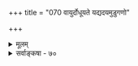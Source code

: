 +++
title = "070 वायुर्दोधूयते यद्यदयमुडुगणो"

+++
<details><summary>मूलम्</summary>

वायुर्दोधूयते यद्यदयमुडुगणो बम्भ्रमीति द्रुतं खे तेजो जाज्वल्यते यद्यदपि (जलनिधि)न जलधिर्माधवीं दोधवीति ।  
भूर्यद्वा बोभवीति स्थिरचरधृतये तच्च तादृक्च सर्वं स्वायत्ताशेषसत्तास्थितियतनपरब्रह्मलीलोर्मिचक्रम् ॥ ७० ॥
</details>

<details><summary>सर्वाङ्कषा - ७०</summary>

वेदान्तिनां युष्माकं परमात्मचिन्तां परित्यज्य काकदन्तपरीक्षावत् एतादृशजडद्रव्यचिन्तनं युक्तं वेत्याक्षेपे, एतच्चिन्ताफलं प्रदर्शयति - वायुरित्यादिना । पौनःपुन्यद्योतनार्थं यङन्तप्रयोगाः । वायुः दोधूयते, 

[[123]]

भूर्यद्वा बोभवीति स्थिरचरघृतये तच्च तादृक्च सर्वं 

स्वायत्ताशेषसत्तास्थितियतनपरब्रह्मलीलोर्मिचक्रम् ॥70॥ 

इति तत्त्वमुक्ताकलापे 





धूञ् कम्पने, सदा चलतीति यत्, यच्च अयम्, **उडुगणः** = तारानक्षत्रादिसमुदायः खे निरालम्बे आकाशे **द्रुतम्** = अतिवेगेन **बंभ्रमीति** = सदा भ्रमति, तेजः जाज्वल्यते इति यत्, यदपि **जलनिधिः** = समुद्रः **माधवीम्** = 'विष्णुपत्नीं महीं देवीं माधवीं माधवप्रियाम्' (भूसूक्तम् ) इति श्रुत्या माधवपत्नीं भुवम् **दोधवीति** = स्वतरङ्गार्भटैः सदा चालयतीवेति यत्, यङ्लुगन्तः; एवमपि **भूः** = भूमिः **स्थिरचरघृतये** = स्थावरजङ्गमानां धारणार्थं **बोभवीति** = सदा समर्था भवतीति यत्, अयमपि यङ्लुगन्तः; तच्च तादृक् च **यत्** = उक्तं सर्वम्, एतादृशमन्यदन्यच्च यादृशं चित्रविचित्रादि जगति वर्तते, तत् सर्वम्, स्वायत्ताशेषसत्तास्थिति- **यतनपरब्रह्मलीलोर्मिचक्रम्** = स्वाधीननिखिलचेतनाचेतनस्वरूपस्थितिप्रवृत्तिविशेषस्य अस्मत्प्रभोः परब्रह्मणः अनन्तलीलासागरतरङ्गरूपाणि सर्वाणि । अत एवात्र जगन्मिथ्यात्वसाधनक्लेशोऽपि न स्वीकृत्तस्तार्किक - सिंहैः । निर्विशेषवादफलभूतोऽयं जगन्मिथ्यात्ववादः । निर्विशेषवादस्य निरवकाशत्वप्रदर्शनेनैव स्वयं गलहस्तितो जगन्मिथ्यात्ववादः । शिष्टमपि नायकसरे विस्तरेण भविष्यति ॥ 

श्रीतुरगवदनतेजोबृंहिताश्चर्यशक्तिः, अत एव सर्वज्ञः सर्वतन्त्रस्वतन्त्रः परमाचार्योऽयम् अन्ते- ' इत्थं श्रीवेङ्कटेशः श्रुतममत जगन्मूलकन्दं मुकुन्दं विस्तारो यस्य विश्वं मुनिभिरभिदधे विस्तरं वाङ्मयं च ' ( अद्रव्य. 134 ) इति नामरूपविशिष्टं जगत्सर्वम् परमात्मविभूतिरूपमभिदधाति । भगवानपि – 'एतां विभूतिं योगं च मम यो वेत्ति तत्त्वतः । सोऽविकम्प्येन योगेन युज्यते नात्र संशयः ॥ ' ( गी. 10-7 ) इति विभूतियोगचिन्तनस्य भक्तिवर्धकत्वं स्पष्टमाह । विभूतिर्नाम भगवद्वैभवम् । अस्य विविधविचित्ररचनस्य जगतो भगवद्वैभवप्रकाशकत्वात्, जगदपि तद्विभूतिः । एतदनुगुणविचित्रशक्तिमत्त्वमेव योगः । भगवान् खलु योगेश्वरेश्वरः । ' आराममस्य पश्यति न तं पश्यति कश्चन' (बृ. 6-3-14 ) इति श्रुतिस्त्रानुसन्धेया ज्ञानिभक्तानामिदं जगत् **भगवद्विहारभूमिः** = आरामः । अज्ञानिनां तु कारागारः । शुष्कज्ञानिनां तु मिथ्या । ' लोकवत्तु लीलाकैवल्यम्' (ब्र.सू. 2-9-33 ) इति हि भगवान् व्यासः । अत एव अस्य लीलाविभूतिरिति नाम । नित्यलीलारूपोभयविभूतिविशिष्टमेव ब्रह्म सदेति भगवान् रामानुजोऽपि । तच्छिष्यवर्यमात्मानं धन्ययन्नयमप्याचार्यसार्वभौमः 'सर्वमिदमस्मत्प्रभोः प्रभाव एव, पश्यत' इति भगवद्नुभवसाम्राज्यं प्रविविक्षूणां कृते भगवद्योगविवृद्ध्यै एतच्चिन्तनम् इति शिक्षयति । 

एवमस्य परमात्मविभूतिरूपत्वादेव जगत्सत्यत्वं पृथङ्न स्थाप्यतेऽस्मिन् जडद्रव्यसरे, किन्तु अग्रे ( नायक. स. 43 श्लोकादारभ्य ) ईश्वरसर एव । ब्रह्मभिन्नं सर्वं मिथ्येति मते साधनं सर्वम्, साध्यं च फलम्,

[[124]]

[[1]]

साधकस्सर्वोऽपि मिथ्या किल भवति । 'न निरोधो न चोत्पत्तिः न बद्धो न च साधकः । न मुमुक्षुर्न वै मुक्त इत्येषा परमार्थतः ॥' (मां.का. 2-32 ) इति किल तैः स्पष्टमुच्यते । अत एवैभिरेवाचार्यैः तत्सिद्धान्तं विषयीकृत्य 'चिन्ताशेषदुरर्थदन्तु वचः कन्थाशतग्रन्थिलाः सिद्धान्ताः' (यति-61) इत्युक्तम् ॥ 

ननु तर्हि 'सर्वं न्याय्यं युक्तिमत्त्वात्' इति वदतस्ते शून्यवादो वा जगन्मिथ्यात्ववादो वा कथं निरसनीयः ? अयि भोः ! जानामि त्वां पुरोभागिनासीरम् ! जानामि च ' वीरहा विषमः शून्यः' इति भगवन्नामानि । परन्तु त्वमेव न जानासि वार्तानां मर्यादाम् ॥ 

[[1]]

रामानुजीया एव प्रायस्तं सूक्ष्मं सम्यङ्न जानन्ति, त्वं कथं जानीयाः ! जन्माद्यधिकरणे भगवद्रामानुजैः सत्यपदेन जगद्व्यावृत्तिर्वर्ण्यते । अतो जगतोऽनृतत्वरूपं मिथ्यात्वमस्माकं संमतमेव, असत्यत्वरूपं मिथ्यात्वमेव निरस्यते । को भेदोऽसत्यत्वमिथ्यात्वयोः ? अयि भोः ! 'सत्यं चानृतं च सत्यमभवत्' इति श्रुतिरपि नाधीता त्वया । किं विस्तरेण ! 'अशेषचिदचित्प्रकारकं ब्रह्मैकमेव तत्त्वम्' (न्या. सि. 1) इति प्रतिजानात्ययं सिंहः । अतः ब्रह्म न निर्विशेषम्, किन्तु सविशेषमेव । अत एव सविशेषाद्वैतदर्शनमिदम् । भवदाचार्यस्यापीदमेव संमतमिति सर्वमग्रे स्पष्टं भविष्यति ॥ 

यदि चास्य जगतः सर्वथा हेयत्वम्, तदा हेयाहेयद्वन्द्वापातात् कथं मुक्तिः ? ननु तर्हि मोक्षस्योपादेयत्वं न स्यात्; उपादेयत्वाङ्गीकारे हेयस्यापि प्राप्त्या द्वन्द्वापातादिति चेत्, सत्यम्, आरम्भावस्थायामेवेयं स्थितिः । परिपूर्णपक्वावस्थायां तु 'वैकुण्ठवासेऽपि न मेऽभिलाषः ' ( वै. पञ्चा. 54 ) इति हि घोषयत्ययमाचार्यतल्लजः । ‘इदमर्थवादमात्रम्' – इत्यादिकं तु असंप्रदायज्ञानामज्ञानमात्रम् । 'निरन्तरं निर्विशतस्त्वदीयमस्पृष्टचिन्तापदमाभिरूप्यम् । सत्यं शपे वारणशैलनाथः !' इति शिष्टं पादत्रयम् । अतो मुक्तिः उर्वारुकफलबन्धमुक्तिसदृशा येषाम्, तेषां प्रत्येकमोक्षापेक्षा न स्यादेव । अत इदं सर्वं संपूर्णफलस्वरूपचिन्तनम्, तत्तदधिकारिभेदेन, नेतरसैद्धान्तिकानामिव काकदन्तपरीक्षेति बोधयन्नस्मान् सदाधमर्णीकरोत्ययमाचार्यसार्वभौम इति सर्वं सुमङ्गलम् ॥ ७० ॥
</details>
